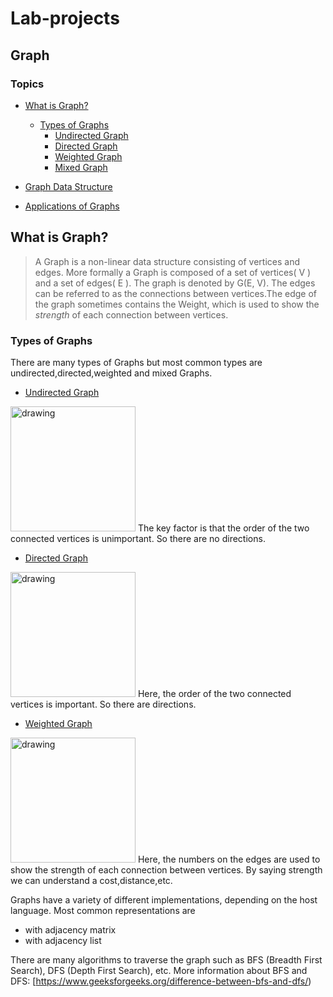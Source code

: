 # Lab-projects

## Graph 

### Topics

- [What is Graph?](#Whatisgraph?)
  - [Types of Graphs](#TypesofGraphs)
    - [Undirected Graph](#UndirectedGraph)
    - [Directed Graph](#DirectedGraph)
    - [Weighted Graph](#WeightedGraph)
    - [Mixed Graph](#MixedGraph)
    
- [Graph Data Structure](#GraphDataStructure)

- [Applications of Graphs](#Applicationsofgraphs)

## What is Graph?
> A Graph is a non-linear data structure consisting of vertices and edges. More formally a Graph is composed of a set of vertices( V ) and a set of edges( E ). The graph is denoted by G(E, V). The edges can be referred to as the connections between vertices.The edge of the graph sometimes contains the Weight, which is used to show the _strength_ of each connection between vertices.

### Types of Graphs
There are many types of Graphs but most common types are undirected,directed,weighted and mixed Graphs.

- [Undirected Graph](#UndirectedGraph)

<img src="https://user-images.githubusercontent.com/114210044/195458998-3779a49d-0ef8-4b6a-a4cf-0fcab6604b5d.png" alt="drawing" width="200"/>
The key factor is that the order of the two connected vertices is unimportant. So there are no directions.


- [Directed Graph](#DirectedGraph)
<img src="https://upload.wikimedia.org/wikipedia/commons/5/51/Directed_graph.svg" alt="drawing" width="200"/>
Here, the order of the two connected vertices is important. So there are directions.

- [Weighted Graph](#WeightedGraph)
<img src="https://i.stack.imgur.com/Mu6VZ.png" alt="drawing" width="200"/>
Here, the numbers on the edges are used to show the strength of each connection between vertices. By saying strength we can understand a cost,distance,etc.

Graphs have a variety of different implementations, depending on the host language.
Most common representations are 
- with adjacency matrix
- with adjacency list


There are many algorithms to traverse the graph such as BFS (Breadth First Search), DFS (Depth First Search), etc.
More information about BFS and DFS: [https://www.geeksforgeeks.org/difference-between-bfs-and-dfs/)

